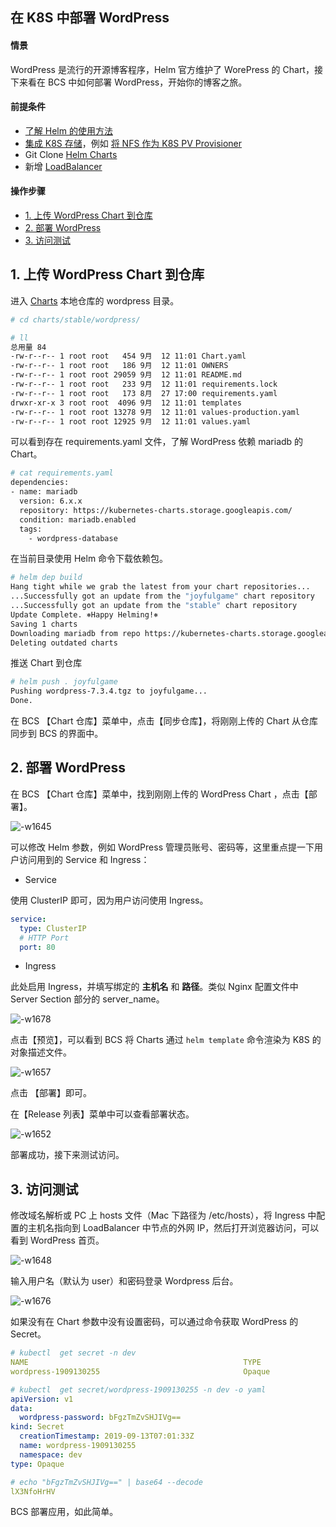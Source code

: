 ## 在 K8S 中部署 WordPress

#### 情景 
WordPress 是流行的开源博客程序，Helm 官方维护了 WorePress 的 Chart，接下来看在 BCS 中如何部署 WordPress，开始你的博客之旅。

#### 前提条件 
- [了解 Helm 的使用方法](../Function/helm/ServiceAccess.md)
- [集成 K8S 存储](../Function/StorageSolution/kubernetes.md)，例如 [将 NFS 作为 K8S PV Provisioner](../Function/StorageSolution/K8s_NFS_Client_Provisioner.md)
- Git Clone [Helm Charts](https://github.com/helm/charts/)
- 新增 [LoadBalancer](../Function/NetworkSolution/k8s/LoadBalancer.md)

#### 操作步骤 

- [1. 上传 WordPress Chart 到仓库](#Upload_Charts)
- [2. 部署 WordPress](#Deploy)
- [3. 访问测试](#Test)

## 1. 上传 WordPress Chart 到仓库 

进入 [Charts](https://github.com/helm/charts/) 本地仓库的 wordpress 目录。

```bash
# cd charts/stable/wordpress/

# ll
总用量 84
-rw-r--r-- 1 root root   454 9月  12 11:01 Chart.yaml
-rw-r--r-- 1 root root   186 9月  12 11:01 OWNERS
-rw-r--r-- 1 root root 29059 9月  12 11:01 README.md
-rw-r--r-- 1 root root   233 9月  12 11:01 requirements.lock
-rw-r--r-- 1 root root   173 8月  27 17:00 requirements.yaml
drwxr-xr-x 3 root root  4096 9月  12 11:01 templates
-rw-r--r-- 1 root root 13278 9月  12 11:01 values-production.yaml
-rw-r--r-- 1 root root 12925 9月  12 11:01 values.yaml
```

可以看到存在 requirements.yaml 文件，了解 WordPress 依赖 mariadb 的 Chart。

```bash
# cat requirements.yaml
dependencies:
- name: mariadb
  version: 6.x.x
  repository: https://kubernetes-charts.storage.googleapis.com/
  condition: mariadb.enabled
  tags:
    - wordpress-database
```

在当前目录使用 Helm 命令下载依赖包。

```bash
# helm dep build
Hang tight while we grab the latest from your chart repositories...
...Successfully got an update from the "joyfulgame" chart repository
...Successfully got an update from the "stable" chart repository
Update Complete. ⎈Happy Helming!⎈
Saving 1 charts
Downloading mariadb from repo https://kubernetes-charts.storage.googleapis.com/
Deleting outdated charts
```

推送 Chart 到仓库

```bash
# helm push . joyfulgame
Pushing wordpress-7.3.4.tgz to joyfulgame...
Done.
```

在 BCS 【Chart 仓库】菜单中，点击【同步仓库】，将刚刚上传的 Chart 从仓库同步到 BCS 的界面中。

## 2. 部署 WordPress 

在 BCS 【Chart 仓库】菜单中，找到刚刚上传的 WordPress Chart ，点击【部署】。

![-w1645](media/15682579071348.jpg)

可以修改 Helm 参数，例如 WordPress 管理员账号、密码等，这里重点提一下用户访问用到的 Service 和 Ingress：

- Service

使用 ClusterIP 即可，因为用户访问使用 Ingress。

```yaml
service:
  type: ClusterIP
  # HTTP Port
  port: 80
```
 
 - Ingress
  
  此处启用 Ingress，并填写绑定的 **主机名** 和 **路径**。类似 Nginx 配置文件中 Server Section 部分的 server_name。
  
  ![-w1678](media/15682642857653.jpg)

点击【预览】，可以看到 BCS 将 Charts 通过 `helm template` 命令渲染为 K8S 的对象描述文件。

![-w1657](media/15682582162576.jpg)

点击 【部署】即可。

在【Release 列表】菜单中可以查看部署状态。

![-w1652](media/15683730410624.jpg)

部署成功，接下来测试访问。

## 3. 访问测试 

修改域名解析或 PC 上 hosts 文件（Mac 下路径为 /etc/hosts），将 Ingress 中配置的主机名指向到 LoadBalancer 中节点的外网 IP，然后打开浏览器访问，可以看到 WordPress 首页。

![-w1648](media/15683743074917.jpg)

输入用户名（默认为 user）和密码登录 Wordpress 后台。

![-w1676](media/15683744779001.jpg)


如果没有在 Chart 参数中没有设置密码，可以通过命令获取 WordPress 的 Secret。

```yaml
# kubectl  get secret -n dev
NAME                                                TYPE                                  DATA   AGE
wordpress-1909130255                                Opaque                                1      4h37m

# kubectl  get secret/wordpress-1909130255 -n dev -o yaml
apiVersion: v1
data:
  wordpress-password: bFgzTmZvSHJIVg==
kind: Secret
  creationTimestamp: 2019-09-13T07:01:33Z
  name: wordpress-1909130255
  namespace: dev
type: Opaque

# echo "bFgzTmZvSHJIVg==" | base64 --decode
lX3NfoHrHV
```

BCS 部署应用，如此简单。


